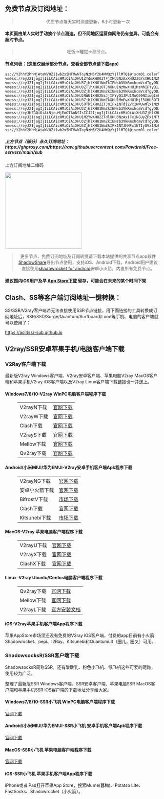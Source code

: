 
<h2>免费节点及订阅地址：</h2>
<blockquote>
<p style="text-align: center;">优质节点每天实时测速更新，6小时更新一次</p>
</blockquote>
<h4>本页面由某人实时手动挨个节点测速，但不同地区运营商网络仍有差异，可能会有超时节点。</h4>
<blockquote>
<p style="text-align: center;">吃饭->睡觉->测节点。</p>
</blockquote>
<h4>节点列表：(这里仅展示部分节点，查看全部节点请下载app)</h4>

```vmess://eyJ2IjogIjIiLCAicHMiOiAiXHU3ZjhlXHU1NmZkIFx1NGU5YVx1NTIyOVx1Njg1MVx1OTBhM1x1NWRkZVx1NTFlNFx1NTFmMFx1NTdjZU9yYWNsZVx1NGU5MVx1OGJhMVx1N2I5N1x1NjU3MFx1NjM2ZVx1NGUyZFx1NWZjMyIsICJhZGQiOiAidXNmaGM0LmdvcGhlcnMuZ2F5IiwgInBvcnQiOiAiMjAzNTMiLCAiaWQiOiAiNGI0NDVkYzctM2RiNy00NDc2LTk3OGEtMWZiMmE0ZDVjMmIwIiwgImFpZCI6ICIwIiwgIm5ldCI6ICJ3cyIsICJ0eXBlIjogIm5vbmUiLCAiaG9zdCI6ICJtaWNyb3NvZnQuY29tIiwgInBhdGgiOiAiLz9lZD0yMDQ4IiwgInRscyI6ICIifQ==
ss://Y2hhY2hhMjAtaWV0Zi1wb2x5MTMwNToyNzM5Y2U4NWQzYjllMTQ1@jscm01.celerlink.one:41020#%E6%B1%9F%E8%8B%8F%E7%9C%81%E7%9B%90%E5%9F%8E%E5%B8%82+%E7%A7%BB%E5%8A%A8
vmess://eyJ2IjogIjIiLCAicHMiOiAiXHU1ZTdmXHU0ZTFjXHU3NzAxXHU2ZGYxXHU1NzMzXHU1ZTAyIFx1NzlmYlx1NTJhOCIsICJhZGQiOiAibWYwMWZ4Lm1pY2xvdWQuYnV6eiIsICJwb3J0IjogIjQ2MDAxIiwgImlkIjogImE4MjRhODVjLTRiYjAtNGFiMy05ZDhhLWJmOWIwMmQ5YjIwYyIsICJhaWQiOiAiMCIsICJzY3kiOiAiYXV0byIsICJuZXQiOiAid3MiLCAidHlwZSI6ICJub25lIiwgImhvc3QiOiAibWYwMWZ4Lm1pY2xvdWQuYnV6eiIsICJwYXRoIjogIi96aC1jbiIsICJ0bHMiOiAiIiwgInNuaSI6ICIiLCAiYWxwbiI6ICIifQ==
vmess://eyJ2IjogIjIiLCAicHMiOiAiXHU3ZjhlXHU1NmZkIENsb3VkRmxhcmVcdTgyODJcdTcwYjkiLCAiYWRkIjogImZkLnNoYWJpamljaGFuZy5jb20iLCAicG9ydCI6ICI4MCIsICJpZCI6ICI4MWZjMTE0ZS00NGQ3LTQ0YzctOTkxMi05NDI0NTNiMDMxNTQiLCAiYWlkIjogIjAiLCAic2N5IjogImF1dG8iLCAibmV0IjogIndzIiwgInR5cGUiOiAibm9uZSIsICJob3N0IjogIm1zLnNoYWJpamljaGFuZy5jb20iLCAicGF0aCI6ICIvIiwgInRscyI6ICIiLCAic25pIjogIiIsICJhbHBuIjogIiJ9
vmess://eyJ2IjogIjIiLCAicHMiOiAiXHU0ZTlhXHU1OTJhXHU1NzMwXHU1MzNhIFYyQ1JPU1MuQ09NIiwgImFkZCI6ICIxMDMuMjM5LjY3LjIzOCIsICJwb3J0IjogIjgwIiwgImlkIjogIjkzYmJiMTkwLWJlYjEtNDZlMi05NGUzLWNmOTJlOGI0MmVlNCIsICJhaWQiOiAiMCIsICJzY3kiOiAiYXV0byIsICJuZXQiOiAid3MiLCAidHlwZSI6ICJub25lIiwgImhvc3QiOiAiZGwua2d2bi5nYXJlbmFub3cuY29tIiwgInBhdGgiOiAiLzRnc3BlZWQubWUiLCAidGxzIjogIiIsICJzbmkiOiAiIiwgImFscG4iOiAiIn0=
vmess://eyJ2IjogIjIiLCAicHMiOiAiXHU3ZjhlXHU1NmZkIENsb3VkRmxhcmVcdTgyODJcdTcwYjkiLCAiYWRkIjogInd3dy5zcGVlZHRlc3QubmV0IiwgInBvcnQiOiAiODAiLCAiaWQiOiAiYmY3NTEwOGUtN2JlYy00ZmUwLThkYjktM2Q0OTg1ZGQzYmQ2IiwgImFpZCI6ICIwIiwgInNjeSI6ICJhdXRvIiwgIm5ldCI6ICJ3cyIsICJ0eXBlIjogIm5vbmUiLCAiaG9zdCI6ICJpdDEueHYycmF5Lm5ldCIsICJwYXRoIjogIi8iLCAidGxzIjogIiIsICJzbmkiOiAiIiwgImFscG4iOiAiIn0=
vmess://eyJ2IjogIjIiLCAicHMiOiAiXHU2NWU1XHU2NzJjIFYyQ1JPU1MuQ09NIiwgImFkZCI6ICJiNS53dXhpYW5saXVsaWFubmcueHl6IiwgInBvcnQiOiAiNDQzIiwgImlkIjogIjNiODZjNGZhLWJjNTMtNDA2Ny04ZDFjLTI3NWNmZjAyZDkxYiIsICJhaWQiOiAiMCIsICJzY3kiOiAiYXV0byIsICJuZXQiOiAid3MiLCAidHlwZSI6ICJub25lIiwgImhvc3QiOiAiNS53dXhpYW5saXVsaWFubmcueHl6IiwgInBhdGgiOiAiL21wNCIsICJ0bHMiOiAidGxzIiwgInNuaSI6ICIiLCAiYWxwbiI6ICIifQ==
vmess://eyJ2IjogIjIiLCAicHMiOiAiXHU3ZjhlXHU1NmZkXHU1MmEwXHU1MjI5XHU3OThmXHU1YzNjXHU0ZTlhXHU1ZGRlXHU2ZDFiXHU2NzQ5XHU3N2Y2IFBldGFFeHByZXNzIiwgImFkZCI6ICIxOTguMi4yMDIuODgiLCAicG9ydCI6ICI0NDMiLCAiaWQiOiAiNDE4MDQ4YWYtYTI5My00Yjk5LTliMGMtOThjYTM1ODBkZDI0IiwgImFpZCI6ICI2NCIsICJzY3kiOiAiYXV0byIsICJuZXQiOiAid3MiLCAidHlwZSI6ICJub25lIiwgImhvc3QiOiAid3d3LjY1ODI1NTI0Lnh5eiIsICJwYXRoIjogIi9wYXRoLzE2OTU5OTMwNzEwMjkiLCAidGxzIjogInRscyIsICJzbmkiOiAiIiwgImFscG4iOiAiIn0=
vmess://eyJ2IjogIjIiLCAicHMiOiAiXHU5OTk5XHU2ZTJmIFx1NTdjZVx1NWUwMlx1NzUzNVx1OGJhZlx1NjcwOVx1OTY1MFx1NTE2Y1x1NTNmOCIsICJhZGQiOiAiaGt0ZGRucy5haWt1bi5vbmxpbmUiLCAicG9ydCI6ICI4MCIsICJpZCI6ICI4ZWRkZjYxNy04YjA1LTQyMjEtYWRkOS05NDg3ZGJkZmE5MmQiLCAiYWlkIjogIjAiLCAic2N5IjogImF1dG8iLCAibmV0IjogIndzIiwgInR5cGUiOiAibm9uZSIsICJob3N0IjogInNhbm1hbzE3LmhrYm4ubi5vcHRhZ2UubW9lIiwgInBhdGgiOiAiL2hrYm4iLCAidGxzIjogIiIsICJzbmkiOiAiIiwgImFscG4iOiAiIn0=
vmess://eyJ2IjogIjIiLCAicHMiOiAiXHU3ZjhlXHU1NmZkIENsb3VkRmxhcmVcdTgyODJcdTcwYjkiLCAiYWRkIjogIjE3Mi42NC4xOTkuMTU4IiwgInBvcnQiOiAiODAiLCAiaWQiOiAiMmU0OTUyMjctNThlMy00YmVhLWEyNzMtN2ExN2JkOGE4MDRiIiwgImFpZCI6ICIwIiwgInNjeSI6ICJhdXRvIiwgIm5ldCI6ICJ3cyIsICJ0eXBlIjogIm5vbmUiLCAiaG9zdCI6ICJ3bmQuc2hhYmlqaWNoYW5nLmNvbSIsICJwYXRoIjogIi8iLCAidGxzIjogIiIsICJzbmkiOiAiIiwgImFscG4iOiAiIn0=
vmess://eyJhZGQiOiAiNjcuMjEuOTAuNSIsICJ2IjogIjIiLCAicHMiOiAiXHU3ZjhlXHU1NmZkIFx1NTJhMFx1NTIyOVx1Nzk4Zlx1NWMzY1x1NGU5YVx1NWRkZVx1NmQxYlx1Njc0OVx1NzdmNlNoYXJrdGVjaFx1NjU3MFx1NjM2ZVx1NGUyZFx1NWZjMyIsICJwb3J0IjogNDQzLCAiaWQiOiAiMjhkZDZjMjYtMDVhNS00YmJhLThhNWQtMDUyYjcwYWMxM2IyIiwgImFpZCI6ICI2NCIsICJuZXQiOiAid3MiLCAidHlwZSI6ICIiLCAiaG9zdCI6ICJ3d3cuNzU0MDk4NTQueHl6IiwgInBhdGgiOiAiL3BhdGgvMTY5NDQyOTkwODc0OCIsICJ0bHMiOiAidGxzIn0=
vmess://eyJ2IjogIjIiLCAicHMiOiAiXHU1M2YwXHU2ZTdlXHU3NzAxIFx1NGUyZFx1NTM0ZVx1NzUzNVx1NGZlMShIaU5ldClcdTY1NzBcdTYzNmVcdTRlMmRcdTVmYzMiLCAiYWRkIjogInNuZWVkLWEudjJvay5jYyIsICJwb3J0IjogIjIzMDAwIiwgImlkIjogIjQ4MTFkYmI4LTJmOWItMzI4OS04ZmFjLTA1ZjZkYWY3Y2IxOSIsICJhaWQiOiAiMCIsICJzY3kiOiAiYXV0byIsICJuZXQiOiAidGNwIiwgInR5cGUiOiAibm9uZSIsICJob3N0IjogIiIsICJwYXRoIjogIiIsICJ0bHMiOiAiIiwgInNuaSI6ICIiLCAiYWxwbiI6ICIifQ==
vmess://eyJ2IjogIjIiLCAicHMiOiAiXHU3ZjhlXHU1NmZkIENsb3VkRmxhcmVcdTgyODJcdTcwYjkiLCAiYWRkIjogIjEwNC4xNy4xNTkuNjIiLCAicG9ydCI6ICI4MCIsICJpZCI6ICJhYjUzY2RmMC0xZGUzLTRlNjgtYWQ1Ni0xYzQ3YTJkMjg0MmMiLCAiYWlkIjogIjAiLCAic2N5IjogImF1dG8iLCAibmV0IjogIndzIiwgInR5cGUiOiAibm9uZSIsICJob3N0IjogInNscy5zaGFiaWppY2hhbmcuY29tIiwgInBhdGgiOiAiLyIsICJ0bHMiOiAiIiwgInNuaSI6ICIiLCAiYWxwbiI6ICIifQ==
vmess://eyJ2IjogIjIiLCAicHMiOiAiXHU3ZjhlXHU1NmZkIFx1NTJhMFx1NTIyOVx1Nzk4Zlx1NWMzY1x1NGU5YVx1NWRkZVx1NTcyM1x1NGY1NVx1NTg1ZU1VTFRBQ09NXHU2NzNhXHU2MjNmIiwgImFkZCI6ICI0NS4xOTkuMTM4LjIyMiIsICJwb3J0IjogIjMwMDAwIiwgImlkIjogIjRlYzBhZTYyLWRlMDktNDAyOS05MDRhLTAzMTNkNDYyOGVjZiIsICJhaWQiOiAiNjQiLCAic2N5IjogImF1dG8iLCAibmV0IjogIndzIiwgInR5cGUiOiAibm9uZSIsICJob3N0IjogInd3dy4xOTIyOTM2Mi54eXoiLCAicGF0aCI6ICIvcGF0aC8xNjk2MjUxNjkzMDQ4IiwgInRscyI6ICJ0bHMiLCAic25pIjogIiIsICJhbHBuIjogIiJ9
ss://Y2hhY2hhMjAtaWV0Zi1wb2x5MTMwNToyNzM5Y2U4NWQzYjllMTQ1@jscm01.celerlink.one:41020#%E6%B1%9F%E8%8B%8F%E7%9C%81%E7%9B%90%E5%9F%8E%E5%B8%82+%E7%A7%BB%E5%8A%A8
```
<h5>上方节点（部分）永久订阅地址：https://ghproxy.com/https://raw.githubusercontent.com/Pawdroid/Free-servers/main/sub</h5>
<p>上方订阅地址二维码</p>
<img src='https://ghproxy.com/https://raw.githubusercontent.com/Pawdroid/Free-servers/main/sub.png' width=250 height=250>
<blockquote style='text-align: center;'>更多节点、免费订阅地址及订阅转换请下载本站提供的共享节点app软件<a href='https://shadowsharing.com'>ShadowShare</a>导出节点使用，支持iOS、Android下载，Android用户建议直接使用<a href='https://github.com/Pawdroid/shadowrocket_for_android'>shadowrocket for android</a>安卓小火箭，内置所有免费节点。</blockquote>
<h4>建议国内iOS用户及早 <a href='https://apps.apple.com/cn/app/shadowshare/id1612647259'>App Store下载</a> 留存，可能会在未来的某个时间下架</h4>

<div class="nv-content-wrap entry-content">
<h2>Clash、SS等客户端订阅地址一键转换：</h2>
<p>SS/SSR/V2ray客户端若无法直接使用SSR节点链接，用下面链接的工具转换成订阅地址后，SSR/SSD/Surge/Quantum/Surfboard/Loon等手机、电脑的客户端就可以使用了：</p>
<p><a href="https://acl4ssr-sub.github.io" target="_blank" rel="noreferrer noopener nofollow">https://acl4ssr-sub.github.io</a></p>
<h2>V2ray/SSR安卓苹果手机/电脑客户端下载</h2>
<h3>V2Ray客户端下载</h3>
<p>最新版V2ray Windows客户端、V2ray安卓客户端、苹果电脑V2ray MacOS客户端和苹果手机V2ray iOS客户端以及V2ray Linux客户端下载链接也一并送上。</p>
<h4>Windows7/8/10-<strong>V2ray WinPC电脑客户端</strong>程序下载</h4>
<figure class="wp-block-table alignwide is-style-stripes"><table><tbody><tr><td>V2rayN下载</td><td><a href="https://github.com/2dust/v2rayN/releases" target="_blank" rel="noreferrer noopener">官网下载</a></td></tr><tr><td>V2rayW下载</td><td><a href="https://github.com/Cenmrev/V2RayW/releases" target="_blank" rel="noreferrer noopener">官网下载</a></td></tr><tr><td>Clash下载</td><td><a href="https://github.com/Fndroid/clash_for_windows_pkg/releases" target="_blank" rel="noreferrer noopener">官网下载</a></td></tr><tr><td>V2rayS下载</td><td><a href="https://github.com/Shinlor/V2RayS/releases" target="_blank" rel="noreferrer noopener">官网下载</a></td></tr><tr><td>Mellow下载</td><td><a href="https://github.com/mellow-io/mellow/releases" target="_blank" rel="noreferrer noopener">官网下载</a></td></tr><tr><td>Qv2ray下载</td><td><a href="https://github.com/Qv2ray/Qv2ray" target="_blank" rel="noreferrer noopener">官网下载</a></td></tr></tbody></table></figure>
<h4><strong>Android/小米MIUI/华为EMUI-V2ray安卓手机客户端</strong>Apk程序下载</h4>
<figure class="wp-block-table alignwide is-style-stripes"><table><tbody><tr><td>V2rayNG下载</td><td><a href="https://github.com/2dust/v2rayNG/releases" target="_blank" rel="noreferrer noopener">官网下载</a></td></tr><tr><td>安卓小火箭下载</td><td><a href="https://github.com/Pawdroid/shadowrocket_for_android/releases" target="_blank" rel="noreferrer noopener">官网下载</a></td></tr><tr><td>BifrostV下载</td><td><a rel="noreferrer noopener" href="https://www.appsapk.com/downloading/latest/com.github.dawndiy.bifrostv-0.6.8.apk" target="_blank">市场下载</a></td></tr><tr><td>Clash下载</td><td><a href="https://github.com/Kr328/ClashForAndroid/releases" target="_blank" rel="noreferrer noopener">官网下载</a></td></tr><tr><td>Kitsunebi下载</td><td><a rel="noreferrer noopener" href="https://apkpure.com/kitsunebi/fun.kitsunebi.kitsunebi4android" target="_blank">市场下载</a></td></tr></tbody></table></figure>
<h4><strong>MacOS-V2ray <strong>苹果电脑</strong>客户端</strong>程序下载</h4>
<figure class="wp-block-table alignwide is-style-stripes"><table><tbody><tr><td>V2rayU下载</td><td><a href="https://github.com/yanue/V2rayU/releases" target="_blank" rel="noreferrer noopener">官网下载</a></td></tr><tr><td>V2rayX下载</td><td><a href="https://github.com/Cenmrev/V2RayX/releases" target="_blank" rel="noreferrer noopener">官网下载</a></td></tr><tr><td>ClashX下载</td><td><a href="https://github.com/yichengchen/clashX/releases" target="_blank" rel="noreferrer noopener">官网下载</a></td></tr></tbody></table></figure>
<h4><strong>Linux</strong>–<strong>V2ray Ubuntu/Centos电脑客户端</strong>程序下载</h4>
<figure class="wp-block-table alignwide is-style-stripes"><table><tbody><tr><td>Qv2ray下载</td><td><a href="https://github.com/Qv2ray/Qv2ray" target="_blank" rel="noreferrer noopener">官网下载</a></td></tr><tr><td>Mellow下载</td><td><a href="https://github.com/mellow-io/mellow/releases" target="_blank" rel="noreferrer noopener">官网下载</a></td></tr><tr><td>V2rayL下载</td><td><a rel="noreferrer noopener" href="https://github.com/jiangxufeng/v2rayL" target="_blank">官方安装文档</a></td></tr></tbody></table></figure>
<h4>iOS-<strong>V2ray苹果<strong>手机客户端</strong>App程序</strong>下载</h4>
<p>苹果AppStore市场里还没有免费的V2ray iOS客户端，付费的app目前有小火箭Shadowrocket、pepi、i2Ray、Kitsunebi和Quantumult（圈儿，圈叉）可用。</p>
<h3>ShadowsocksR/SSR客户端下载</h3>
<p>ShadowsocksR简称SSR，还有酸酸乳、粉色小飞机、纸飞机这些可爱的昵称，使用较为广泛。</p>
<p>整理了最新版SSR Windows客户端、SSR安卓客户端、苹果电脑SSR MacOS客户端和苹果手机SSR iOS客户端的下载地址分享给大家。</p>
<h4><strong>Windows7/8/10-<strong>SSR小飞机 WinPC电脑客户端</strong>程序下载</strong></h4>
<p><a rel="noreferrer noopener" href="https://github.com/shadowsocksrr/shadowsocksr-csharp/releases" target="_blank">官网下载</a></p>
<h4><strong><strong>Android/小米MIUI/华为EMUI-SSR小飞机 安卓手机客户端</strong>Apk程序下载</strong></h4>
<p><a rel="noreferrer noopener" href="https://github.com/shadowsocksrr/shadowsocksr-android/releases" target="_blank">官网下载</a></p>
<h4><strong><strong>MacOS-SSR小飞机 苹果电脑客户端</strong>程序下载</strong></h4>
<p><a href="https://github.com/qinyuhang/ShadowsocksX-NG-R/releases" target="_blank" rel="noreferrer noopener">官网下载</a></p>
<h4><strong>iOS-<strong>SSR小飞机 苹果手机客户端App程序</strong></strong>下载</h4>
<p>iPhone或者iPad打开苹果App Store，搜索Mume(暮梅)、Potatso Lite、FastSocks、Shadowrocket（小火箭）。</p>
